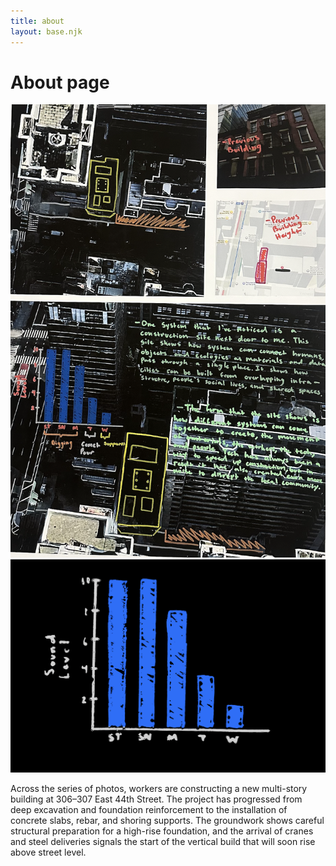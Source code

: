 ```yaml
---
title: about 
layout: base.njk
---
```


# About page 

<div class="image-row">
<img src="/Photos/Poster1.png" alt="First Photo" class="about-image">
<img src="/Photos/SoundLevels.png" alt="First Photo" class="SoundLevel-image">
</div>

Across the series of photos, workers are constructing a new multi-story building at 306–307 East 44th Street. The project has progressed from deep excavation and foundation reinforcement to the installation of concrete slabs, rebar, and shoring supports. The groundwork shows careful structural preparation for a high-rise foundation, and the arrival of cranes and steel deliveries signals the start of the vertical build that will soon rise above street level.